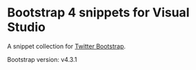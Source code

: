 ﻿# Bootstrap 4 snippets for Visual Studio
A snippet collection for [Twitter Bootstrap](https://getbootstrap.com/).

Bootstrap version: v4.3.1